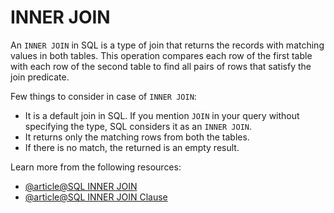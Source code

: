 # INNER JOIN

An `INNER JOIN` in SQL is a type of join that returns the records with matching values in both tables. This operation compares each row of the first table with each row of the second table to find all pairs of rows that satisfy the join predicate.

Few things to consider in case of `INNER JOIN`:

- It is a default join in SQL. If you mention `JOIN` in your query without specifying the type, SQL considers it as an `INNER JOIN`.
- It returns only the matching rows from both the tables.
- If there is no match, the returned is an empty result.

Learn more from the following resources:

- [@article@SQL INNER JOIN](https://www.w3schools.com/sql/sql_join_inner.asp)
- [@article@SQL INNER JOIN Clause](https://www.programiz.com/sql/inner-join)